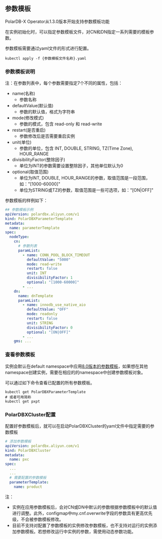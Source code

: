 ## 参数模板
PolarDB-X Operator从1.3.0版本开始支持参数模板功能

在实例初始化时，可以指定参数模板文件，对CN和DN指定一系列需要的模板参数。

参数模板需要通过yaml文件的形式进行配置。

```shell
kubectl apply -f {参数模板文件名称}.yaml
```

### 参数模板说明

注：在参数列表中，每个参数需要指定7个不同的属性，包括：
 - name(名称)
   - 参数名称
 - defaultValue(默认值)
   - 参数的默认值，格式为字符串
 - mode(修改模式)
   - 参数的模式，包含 read-only 和 read-write
 - restart(是否重启)
   - 参数修改后是否需要重启实例
 - unit(单位)
   - 参数的单位，包含 INT, DOUBLE, STRING, TZ(Time Zone), HOUR_RANGE
 - divisibilityFactor(整除因子)
   - 单位为INT的参数需要设置整除因子，其他单位默认为0
 - optional(取值范围)
   - 单位为INT, DOUBLE, HOUR_RANGE的参数，取值范围是一段范围，如："[1000-60000]"
   - 单位为STRING或TZ的参数，取值范围是一些可选项，如："[ON|OFF]"

参数模板的样例如下：

```yaml
## 参数模板示例
apiVersion: polardbx.aliyun.com/v1
kind: PolarDBXParameterTemplate
metadata:
  name: parameterTemplate
spec:
  nodeType:
    cn:
      # 参数列表
      paramList:
        - name: CONN_POOL_BLOCK_TIMEOUT
          defaultValue: "5000"
          mode: read-write
          restart: false
          unit: INT
          divisibilityFactor: 1
          optional: "[1000-60000]"
        - ...
    dn:
      name: dnTemplate
      paramList:
        - name: innodb_use_native_aio
          defaultValue: "OFF"
          mode: readonly
          restart: false
          unit: STRING
          divisibilityFactor: 0
          optional: "[ON|OFF]"
        - ...
    gms: ...
```

### 查看参数模板

实例会默认在default namespace中应用[8.0版本的参数模板](./3-parameter-template8.0.yaml)，如果想在其他namespace创建实例，需要在相应的的namespace中创建参数模板对象。

可以通过如下命令查看已配置的所有参数模板。

```shell
kubectl get PolarDBXParameterTemplate
# 或者可用简称
kubectl get pxpt
```

### PolarDBXCluster配置

配置好参数模板后，就可以在启动PolarDBXCluster的yaml文件中指定需要的参数模板

```yaml
# 添加参数模板
apiVersion: polardbx.aliyun.com/v1
kind: PolarDBXCluster
metadata:
  name: pxc
spec:
  ...
  ...
  # 需要配置的参数模板
  parameterTemplate:
    name: product
```

注：
- 实例在应用参数模板后，会对CN或DN中默认的参数根据参数模板中的默认值进行调整。此外，configmap中my.cnf.overwrite字段的参数具有更高优先级，不会被参数模板修改。
- 目前不支持对配置了参数模板的实例修改参数模板，也不支持对运行的实例添加参数模板。若想修改运行中实例的参数，需使用动态参数功能。